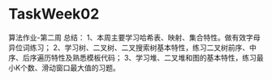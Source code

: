 # TaskWeek02
算法作业-第二周
总结：
1、本周主要学习哈希表、映射、集合特性。做有效字母异位词练习；
2、学习树、二叉树、二叉搜索树基本特性，练习二叉树前序、中序、后序遍历特性及熟悉模板代码；
3、学习堆、二叉堆和图的基本特性，练习最小K个数、滑动窗口最大值的习题。
